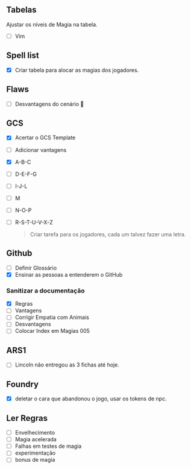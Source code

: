 
## Tabelas 
Ajustar os níveis de Magia na tabela.
- [ ] Vim
## Spell list
- [x] Criar tabela para alocar as magias dos jogadores.
## Flaws
- [ ] Desvantagens do cenário :triangular_flag_on_post:
## GCS
- [x] Acertar o GCS Template
- [ ] Adicionar vantagens
- [X] A-B-C
- [ ] D-E-F-G
- [ ] I-J-L
- [ ] M
- [ ] N-O-P
- [ ] R-S-T-U-V-X-Z 
     
     > Criar tarefa para os jogadores, cada um talvez fazer uma letra.
## Github
- [ ] Definir Glossário
- [x] Ensinar as pessoas a entenderem o GitHub
### Sanitizar a documentação
- [x] Regras
- [ ] Vantagens 
- [ ] Corrigir Empatia com Animais 
- [ ] Desvantagens
- [ ] Colocar Index em Magias 005
## ARS1
- [ ] Lincoln não entregou as 3 fichas até hoje. 
## Foundry
- [x] deletar o cara que abandonou o jogo, usar os tokens de npc.
## Ler Regras
- [ ] Envelhecimento
- [ ] Magia acelerada
- [ ] Falhas em testes de magia
- [ ] experimentação
- [ ] bonus de magia

